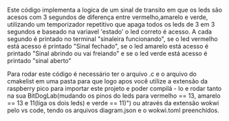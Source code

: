 Este código implementa a logica de um sinal de transito em que os leds são acesos com 3 segundos de diferença entre vermelho,amarelo e verde, utilizando um temporizador repetitivo que apaga todos os leds de 3 em 3 segundos e baseado na variavel 'estado' o led correto é acesso. A cada segundo é printado no terminal "sinaleira funcionando", se o led vermelho está acesso é printado "Sinal fechado", se o led amarelo está acesso é printado "Sinal abrindo ou vai freiando" e se o led verde está acesso é printado "sinal aberto"




Para rodar este código é necessário ter o arquivo .c e o arquivo do cmakelist em uma pasta para que logo apos você utilize a extensão da raspberry pico para importar este projeto e poder compilá - lo e rodar tanto na sua BitDogLab(mudando os pinos do leds para vermelho == 13, amarelo == 13 e 11(liga os dois leds) e verde == 11)") ou através da extensão wokwi pelo vs code, tendo os arquivos diagram.json  e o wokwi.toml preenchidos.
